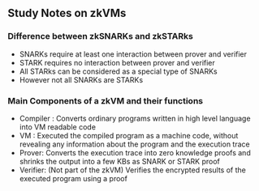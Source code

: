 ## Study Notes on zkVMs

### Difference between zkSNARKs and zkSTARks
- SNARKs require at least one interaction between prover and verifier
- STARK requires no interaction between prover and verifier
- All STARks can be considered as a special type of SNARKs
- However not all SNARKs are STARKs

### Main Components of a zkVM and their functions
- Compiler : Converts ordinary programs written in high level language into VM readable code
- VM : Executed the compiled program as a machine code, without revealing any information about the program and the execution trace
- Prover: Converts the execution trace into zero knowledge proofs and shrinks the output into a few KBs as SNARK or STARK proof
- Verifier: (Not part of the zkVM) Verifies the encrypted results of the executed program using a proof


